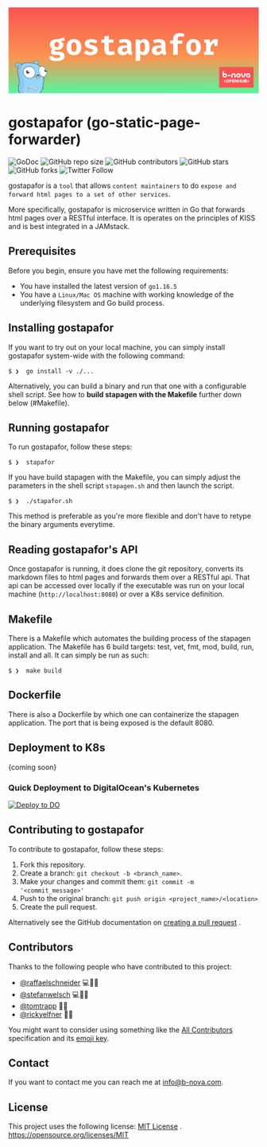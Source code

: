 ![stapafor-header](https://github.com/b-nova-openhub/jams-vanilla-content/raw/main/gostapafor-header.png)

# gostapafor (go-static-page-forwarder)

<!--- These are examples. See https://shields.io for others or to customize this set of shields. You might want to include dependencies, project status and licence info here --->
![GoDoc](https://godoc.org/github.com/go-git/go-git/v5?status.svg)
![GitHub repo size](https://img.shields.io/github/repo-size/b-nova-openhub/solr-page-exposer)
![GitHub contributors](https://img.shields.io/github/contributors/b-nova-openhub/solr-page-exposer)
![GitHub stars](https://img.shields.io/github/stars/b-nova-openhub/solr-page-exposer?style=social)
![GitHub forks](https://img.shields.io/github/forks/b-nova-openhub/solr-page-exposer?style=social)
![Twitter Follow](https://img.shields.io/twitter/follow/b__nova?style=social)

gostapafor is a `tool` that allows `content maintainers` to
do `expose and forward html pages to a set of other services`.

More specifically, gostapafor is microservice written in Go that forwards html pages over a RESTful interface. It is
operates on the principles of KISS and is best integrated in a JAMstack.

## Prerequisites

Before you begin, ensure you have met the following requirements:
<!--- These are just example requirements. Add, duplicate or remove as required --->

* You have installed the latest version of `go1.16.5`
* You have a `Linux/Mac OS` machine with working knowledge of the underlying filesystem and Go build process.

## Installing gostapafor

If you want to try out on your local machine, you can simply install gostapafor system-wide with the following command:

```
$ ❯  go install -v ./...
```

Alternatively, you can build a binary and run that one with a configurable shell script. See how to **build stapagen
with the Makefile** further down below (#Makefile).

## Running gostapafor

To run gostapafor, follow these steps:

```
$ ❯  stapafor
```

If you have build stapagen with the Makefile, you can simply adjust the parameters in the shell script `stapagen.sh` and
then launch the script.

```
$ ❯  ./stapafor.sh
```

This method is preferable as you're more flexible and don't have to retype the binary arguments everytime.

## Reading gostapafor's API

Once gostapafor is running, it does clone the git repository, converts its markdown files to html pages and forwards
them over a RESTful api. That api can be accessed over locally if the executable was run on your local
machine (`http://localhost:8080`) or over a K8s service definition.

## Makefile

There is a Makefile which automates the building process of the stapagen application. The Makefile has 6 build targets:
test, vet, fmt, mod, build, run, install and all. It can simply be run as such:

```
$ ❯  make build
```

## Dockerfile

There is also a Dockerfile by which one can containerize the stapagen application. The port that is being exposed is the
default 8080.

## Deployment to K8s

{coming soon}

### Quick Deployment to DigitalOcean's Kubernetes

[![Deploy to DO](https://www.deploytodo.com/do-btn-blue.svg)](https://cloud.digitalocean.com/apps/new?repo=https://github.com/b-nova-openhub/solr-page-exposer/tree/main)

## Contributing to gostapafor

<!--- If your README is long or you have some specific process or steps you want contributors to follow, consider creating a separate CONTRIBUTING.md file--->
To contribute to gostapafor, follow these steps:

1. Fork this repository.
2. Create a branch: `git checkout -b <branch_name>`.
3. Make your changes and commit them: `git commit -m '<commit_message>'`
4. Push to the original branch: `git push origin <project_name>/<location>`
5. Create the pull request.

Alternatively see the GitHub documentation
on [creating a pull request](https://help.github.com/en/github/collaborating-with-issues-and-pull-requests/creating-a-pull-request)
.

## Contributors

Thanks to the following people who have contributed to this project:

* [@raffaelschneider](https://github.com/raffaelschneider) 💻📖🐛
* [@stefanwelsch](https://github.com/bnova-stefan) 💻🧑‍🏫
* [@tomtrapp](https://github.com/tomtrapp) 🤔👀
* [@rickyelfner](https://github.com/ricky-bnova) 💬🐛

You might want to consider using something like
the [All Contributors](https://github.com/all-contributors/all-contributors) specification and
its [emoji key](https://allcontributors.org/docs/en/emoji-key).

## Contact

If you want to contact me you can reach me at [info@b-nova.com](info@b-nova.com).

## License

<!--- If you're not sure which open license to use see https://choosealicense.com/--->

This project uses the following license: [MIT License](https://opensource.org/licenses/MIT)
. https://opensource.org/licenses/MIT

